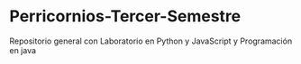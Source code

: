 # Perricornios-Tercer-Semestre
Repositorio general con Laboratorio en Python y JavaScript y Programación en java

